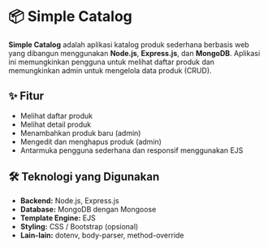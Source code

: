 # 📦 Simple Catalog

**Simple Catalog** adalah aplikasi katalog produk sederhana berbasis web yang dibangun menggunakan **Node.js**, **Express.js**, dan **MongoDB**. Aplikasi ini memungkinkan pengguna untuk melihat daftar produk dan memungkinkan admin untuk mengelola data produk (CRUD).

## ✨ Fitur

- Melihat daftar produk
- Melihat detail produk
- Menambahkan produk baru (admin)
- Mengedit dan menghapus produk (admin)
- Antarmuka pengguna sederhana dan responsif menggunakan EJS

## 🛠️ Teknologi yang Digunakan

- **Backend:** Node.js, Express.js
- **Database:** MongoDB dengan Mongoose
- **Template Engine:** EJS
- **Styling:** CSS / Bootstrap (opsional)
- **Lain-lain:** dotenv, body-parser, method-override



